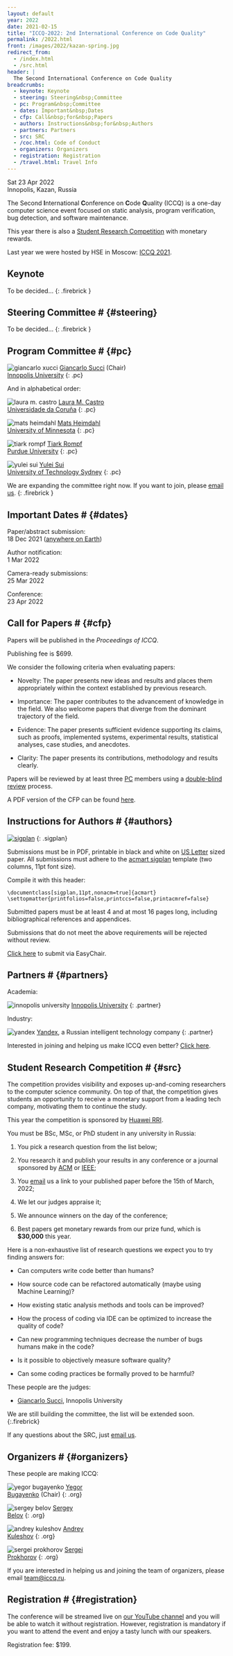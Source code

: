 ```yaml
---
layout: default
year: 2022
date: 2021-02-15
title: "ICCQ-2022: 2nd International Conference on Code Quality"
permalink: /2022.html
front: /images/2022/kazan-spring.jpg
redirect_from:
  - /index.html
  - /src.html
header: |
  The Second International Conference on Code Quality
breadcrumbs:
  - keynote: Keynote
  - steering: Steering&nbsp;Committee
  - pc: Program&nbsp;Committee
  - dates: Important&nbsp;Dates
  - cfp: Call&nbsp;for&nbsp;Papers
  - authors: Instructions&nbsp;for&nbsp;Authors
  - partners: Partners
  - src: SRC
  - /coc.html: Code of Conduct
  - organizers: Organizers
  - registration: Registration
  - /travel.html: Travel Info
---
```


Sat 23 Apr 2022
<br/>
Innopolis, Kazan, Russia

The Second **I**nternational **C**onference on **C**ode **Q**uality (ICCQ)
is a one-day computer science event
focused on static analysis, program verification,
bug detection, and software maintenance.

This year there is also a [Student Research Competition](/src.html)
with monetary rewards.

Last year we were hosted by HSE in Moscow: [ICCQ 2021](/2021.html).

## Keynote

To be decided...
{: .firebrick }

## Steering Committee # {#steering}

To be decided...
{: .firebrick }

## Program Committee # {#pc}

![giancarlo xucci](/images/pc/giancarlo-succi.jpg)
[Giancarlo Succi](https://scholar.google.com/citations?user=PdMO57sAAAAJ&hl=en) (Chair)
<br/>
[Innopolis University](https://innopolis.university/en/labofindustrializingsoftwareproduction%20/)<!--, Russia-->
{: .pc}

And in alphabetical order:

![laura m. castro](/images/pc/laura-castro.jpg)
[Laura M. Castro](https://scholar.google.com/citations?user=uWBv3OMAAAAJ&hl=en)
<br/>
[Universidade da Coruña](https://www.udc.es/en/)
{: .pc}

![mats heimdahl](/images/pc/mats-heimdahl.jpg)
[Mats Heimdahl](https://www.umsec.umn.edu/directory/mats-heimdahl)
<br/>
[University of Minnesota](https://twin-cities.umn.edu/)
{: .pc}

![tiark rompf](/images/pc/tiark-rompf.jpg)
[Tiark  Rompf](http://tiarkrompf.github.io/)
<br/>
[Purdue University](https://www.purdue.edu/)
{: .pc}

![yulei sui](/images/pc/yulei-sui.jpg)
[Yulei Sui](https://yuleisui.github.io/)
<br/>
[University of Technology Sydney](https://www.uts.edu.au/)<!--, Australia-->
{: .pc}

We are expanding the committee right now. If you want to join,
please [email us](mailto:pc@iccq.ru).
{: .firebrick }

## Important Dates # {#dates}

Paper/abstract submission:<br>
18 Dec 2021
([anywhere on Earth](https://en.wikipedia.org/wiki/Anywhere_on_Earth))

Author notification:<br>
1 Mar 2022

Camera-ready submissions:<br>
25 Mar 2022

Conference:<br>
23 Apr 2022

## Call for Papers # {#cfp}

Papers will be published in the _Proceedings of ICCQ_.
<!--
and submitted for inclusion into
[IEEE Xplore®](https://ieeexplore.ieee.org/Xplore/home.jsp)
subject to meeting their scope and quality requirements;
to be indexed by
[Web of Science](https://clarivate.com/webofsciencegroup/solutions/web-of-science/),
[Scopus](https://www.scopus.com/home.uri),
[Google Scholar](https://scholar.google.com/),
[DBLP](https://dblp.uni-trier.de/), and others.
-->

Publishing fee is $699.

We consider the following criteria when evaluating papers:

  * Novelty: The paper presents new ideas and results and places them appropriately within the context established by previous research.

  * Importance: The paper contributes to the advancement of knowledge in the field. We also welcome papers that diverge from the dominant trajectory of the field.

  * Evidence: The paper presents sufficient evidence supporting its claims, such as proofs, implemented systems, experimental results, statistical analyses, case studies, and anecdotes.

  * Clarity: The paper presents its contributions, methodology and results clearly.

Papers will be reviewed by at least three [PC](#pc) members using
a [double-blind review](https://www.journals.elsevier.com/social-science-and-medicine/policies/double-blind-peer-review-guidelines) process.

A PDF version of the CFP can be found [here](https://latexonline.cc/compile?git=https%3A%2F%2Fgithub.com%2Fyegor256%2Ficcq.github.io&target=cfp%2F2022%2Fcfp.tex&command=pdflatex&trackId=1590577068733).

<!--
Our CFP is also published at
[WikiCFP](http://www.wikicfp.com/cfp/servlet/event.showcfp?eventid=112792),
[call4paper](https://www.call4paper.com/detail/event/PGNZHDXH27553174),
[AllConferenceCfpAlerts](https://allconferencecfpalerts.com/cfp/view.php?eno=22113),
[SEWORLD](https://listserv.acm.org/scripts/wa-acmlpx.exe?A2=ind2009&L=SEWORLD&P=R5608),
[types-announce](http://lists.seas.upenn.edu/pipermail/types-announce/2020/009182.html),
[DBWORLD](https://research.cs.wisc.edu/dbworld/messages/2020-09/1600852058.html).
-->

## Instructions for Authors # {#authors}

[![sigplan](/images/sample-sigplan.png)](/images/sample-sigplan.pdf)
{: .sigplan}

Submissions must be in PDF, printable in black and white on
[US Letter](https://en.wikipedia.org/wiki/Letter_%28paper_size%29) sized paper.
All submissions must adhere to the
[acmart sigplan](https://www.sigplan.org/Resources/Author/)
template (two columns, 11pt font size).

Compile it with this header:

```
\documentclass[sigplan,11pt,nonacm=true]{acmart}
\settopmatter{printfolios=false,printccs=false,printacmref=false}
```

Submitted papers must be at least 4 and at most 16 pages long,
including bibliographical references and appendices.

Submissions that do not meet the above requirements will be rejected without review.

[Click here](https://easychair.org/cfp/ICCQ22) to submit via EasyChair.

## Partners # {#partners}

Academia:

![innopolis university](/images/partners/iu.svg)
[Innopolis University](https://innopolis.university/)
{: .partner}

Industry:

![yandex](/images/partners/yandex.svg)
[Yandex](https://yandex.com/company/),
a Russian intelligent technology company
{: .partner}

Interested in joining and helping us make ICCQ even better?
[Click here](/partnership.html).

## Student Research Competition # {#src}

The competition provides visibility and exposes up-and-coming researchers 
to the computer science community. On top of that, the competition
gives students an opportunity to receive a monetary support from
a leading tech company, motivating them to continue the study.

This year the competition is sponsored by 
[Huawei RRI](https://career.huawei.ru/rri/).

You must be BSc, MSc, or PhD student
in any university in Russia:

  1. You pick a research question from the list below;

  2. You research it and publish your results in any 
  conference or a journal sponsored by 
  [ACM](https://www.acm.org) or [IEEE](https://www.ieee.org);

  3. You [email](mailto:src@iccq.ru) us a link to your published paper
  before the 15th of March, 2022;

  4. We let our judges appraise it;

  5. We announce winners on the day of the conference;

  6. Best papers get monetary rewards from our prize fund, 
  which is **$30,000** this year.

Here is a non-exhaustive list of research questions we expect you to
try finding answers for:

  * Can computers write code better than humans?

  * How source code can be refactored automatically (maybe using Machine Learning)?

  * How existing static analysis methods and tools can be improved?

  * How the process of coding via IDE can be optimized to increase the quality of code?

  * Can new programming techniques decrease the number of bugs humans make in the code?

  * Is it possible to objectively measure software quality?

  * Can some coding practices be formally proved to be harmful?

These people are the judges:

  * [Giancarlo Succi](https://scholar.google.com/citations?user=PdMO57sAAAAJ&hl=en), Innopolis University
<!--  * [Qianxiang Wang](https://ieeexplore.ieee.org/author/37278378900), Huawei-->

We are still building the committee, the list will be extended soon.
{:.firebrick}

If any questions about the SRC, just [email us](mailto:src@iccq.ru).

## Organizers # {#organizers}

These people are making ICCQ:

![yegor bugayenko](/images/orgs/yegor-bugayenko.jpg)
[Yegor<br/>Bugayenko](https://www.yegor256.com/about-me.html) (Chair)
{: .org}

![sergey belov](/images/orgs/sergey-belov.jpg)
[Sergey<br/>Belov](https://www.linkedin.com/in/sebelov/)
{: .org}

![andrey kuleshov](/images/orgs/andrey-kuleshov.jpg)
[Andrey<br/>Kuleshov](https://akuleshov7.com/about_me.html)
{: .org}

![sergei prokhorov](/images/orgs/sergei-prokhorov.jpg)
[Sergei<br/>Prokhorov](https://scholar.google.ru/citations?user=sZlMj_wAAAAJ)
{: .org}

If you are interested in helping us and joining the team
of organizers, please email [team@iccq.ru](mailto:team@iccq.ru).

## Registration # {#registration}

The conference will be streamed live
on [our YouTube channel](https://www.youtube.com/channel/UC_W-pjp6HWJGjK2sayFrnag) and you
will be able to watch it without registration.
However, registration is mandatory if you want to attend the event
and enjoy a tasty lunch with our speakers.

Registration fee: $199.

